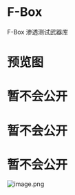 # F-Box
F-Box 渗透测试武器库
# 预览图
# 暂不会公开
# 暂不会公开
# 暂不会公开
![image.png](https://i.loli.net/2021/07/31/kBdZnQcS6gNIqmV.png)
